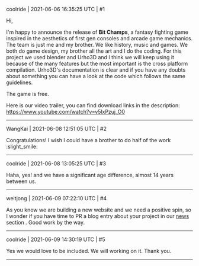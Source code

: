 coolride | 2021-06-06 16:35:25 UTC | #1

Hi,

I'm happy to announce the release of **Bit Champs**, a fantasy fighting game inspired in the aesthetics of first gen consoles and arcade game mechanics.
The team is just me and my brother. We like history, music and games.
We both do game design, my brother all the art and I do the coding.
For this project we used blender and Urho3D and I think we will keep using it because of the many features but the most important is the cross platform compilation.
Urho3D's documentation is clear and if you have any doubts about something you can have a look at the code which follows the same guidelines.

The game is free.

Here is our video trailer, you can find download links in the description:
https://www.youtube.com/watch?v=v5lxPzuj_O0

-------------------------

WangKai | 2021-06-08 12:51:05 UTC | #2

Congratulations! I wish I could have a brother to do half of the work :slight_smile:

-------------------------

coolride | 2021-06-08 13:05:25 UTC | #3

Haha, yes! and we have a significant age difference, almost 14 years between us.

-------------------------

weitjong | 2021-06-09 07:22:10 UTC | #4

As you know we are building a new website and we need a positive spin, so I wonder if you have time to PR a blog entry about your project in our [news](https://github.com/urho3d/Urho3D/tree/master/website/news) section . Good work by the way.

-------------------------

coolride | 2021-06-09 14:30:19 UTC | #5

Yes we would love to be included. We will working on it. Thank you.

-------------------------

